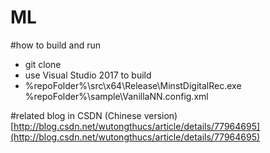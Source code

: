 # ML
#how to build and run
- git clone
- use Visual Studio 2017 to build
- %repoFolder%\src\x64\Release\MinstDigitalRec.exe %repoFolder%\sample\VanillaNN.config.xml

#related blog in CSDN (Chinese version)
[http://blog.csdn.net/wutongthucs/article/details/77964695](http://blog.csdn.net/wutongthucs/article/details/77964695)
